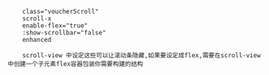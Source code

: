         class="voucherScroll"
        scroll-x
        enable-flex="true"
        :show-scrollbar="false"
        enhanced

        scroll-view 中设定这些可以让滚动条隐藏,如果要设定成flex,需要在scroll-view中创建一个子元素flex容器包装你需要构建的结构